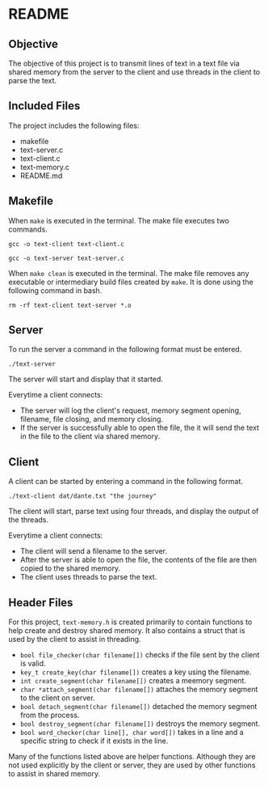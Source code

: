 # README

## Objective

The objective of this project is to transmit lines of text in a text file via shared memory from the server to the client and use threads in the client to parse the text.

## Included Files

The project includes the following files:

- makefile
- text-server.c
- text-client.c
- text-memory.c
- README.md

## Makefile

When `make` is executed in the terminal. The make file executes two commands.

`gcc -o text-client text-client.c`

`gcc -o text-server text-server.c`

When `make clean` is executed in the terminal. The make file removes any executable or intermediary build files created by `make`. It is done using the following command in bash.

`rm -rf text-client text-server *.o`

## Server

To run the server a command in the following format must be entered.

`./text-server`

The server will start and display that it started.

Everytime a client connects:

- The server will log the client's request, memory segment opening, filename, file closing, and memory closing.
- If the server is successfully able to open the file, the it will send the text in the file to the client via shared memory.

## Client

A client can be started by entering a command in the following format.

`./text-client dat/dante.txt "the journey"`

The client will start, parse text using four threads, and display the output of the threads.

Everytime a client connects:

- The client will send a filename to the server.
- After the server is able to open the file, the contents of the file are then copied to the shared memory.
- The client uses threads to parse the text.

## Header Files

For this project, `text-memory.h` is created primarily to contain functions to help create and destroy shared memory. It also contains a struct that is used by the client to assist in threading.

- `bool file_checker(char filename[])` checks if the file sent by the client is valid.
- `key_t create_key(char filename[])` creates a key using the filename.
- `int create_segment(char filename[])` creates a meemory segment.
- `char *attach_segment(char filename[])` attaches the memory segment to the client on server.
- `bool detach_segment(char filename[])` detached the memory segment from the process.
- `bool destroy_segment(char filename[])` destroys the memory segment.
- `bool word_checker(char line[], char word[])` takes in a line and a specific string to check if it exists in the line.

Many of the functions listed above are helper functions. Although they are not used explicitly by the client or server, they are used by other functions to assist in shared memory.
